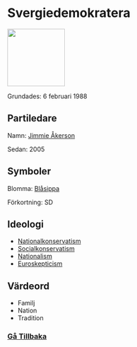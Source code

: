 # Svergiedemokratera
<img src="https://sd.se/wp-content/uploads/2022/07/logo_sd_logo_blasippa-450x480.png" width="130" height="130">

Grundades: 6 februari 1988
## Partiledare
Namn: [Jimmie Åkerson](https://sv.wikipedia.org/wiki/Jimmie_%C3%85kesson)

Sedan: 2005

## Symboler
Blomma: [Blåsippa](https://sv.wikipedia.org/wiki/Bl%C3%A5sippa)

Förkortning: SD

## Ideologi
- [Nationalkonservatism](https://sv.wikipedia.org/wiki/Nationalkonservatism)
- [Socialkonservatism](https://sv.wikipedia.org/wiki/Socialkonservatism)
- [Nationalism](https://sv.wikipedia.org/wiki/Nationalism)
- [Euroskepticism](https://sv.wikipedia.org/wiki/Euroskepticism)

## Värdeord
- Familj
- Nation
- Tradition

### [Gå Tillbaka](index)
